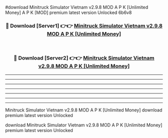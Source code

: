 #download Minitruck Simulator Vietnam v2.9.8 MOD A P K [Unlimited Money] A P K [MOD] premium latest version Unlocked 6b6v8 



<div align="center">
<h3>🔴 Download [Server1] 👉👉 <a href="https://apkdownload1.web.app/">Minitruck Simulator Vietnam v2.9.8 MOD A P K [Unlimited Money]</a></h3><br>

<h3>🔴 Download [Server2] 👉👉 <a href="https://apkdownload1.web.app/">Minitruck Simulator Vietnam v2.9.8 MOD A P K [Unlimited Money]</a></h3>
</div>





----------------------------------------------------------

----------------------------------------------------------

----------------------------------------------------------

----------------------------------------------------------

----------------------------------------------------------

----------------------------------------------------------

----------------------------------------------------------

Minitruck Simulator Vietnam v2.9.8 MOD A P K [Unlimited Money] download premium latest version Unlocked

download Minitruck Simulator Vietnam v2.9.8 MOD A P K [Unlimited Money] premium latest version Unlocked
